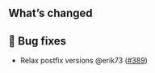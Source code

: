## What’s changed

## 🐛 Bug fixes

- Relax postfix versions @erik73 ([#389](https://github.com/erik73/addon-mail/pull/389))
